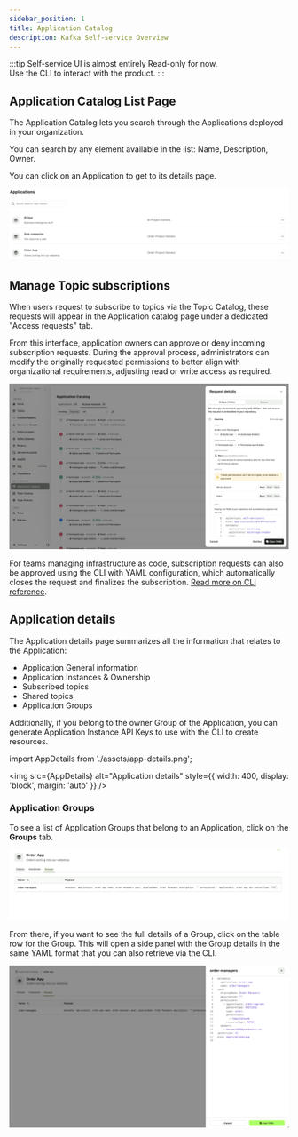 ```yaml
---
sidebar_position: 1
title: Application Catalog
description: Kafka Self-service Overview
---
```


:::tip 
Self-service UI is almost entirely Read-only for now.  
Use the CLI to interact with the product.
:::

## Application Catalog List Page

The Application Catalog lets you search through the Applications deployed in your organization.  

You can search by any element available in the list: Name, Description, Owner.

You can click on an Application to get to its details page.

![Application Catalog](assets/app-catalog.png)

## Manage Topic subscriptions

When users request to subscribe to topics via the Topic Catalog, these requests will appear in the Application catalog page under a dedicated "Access requests" tab. 

From this interface, application owners can approve or deny incoming subscription requests. During the approval process, administrators can modify the originally requested permissions to better align with organizational requirements, adjusting read or write access as required.

![Application catalog request approval](/images/changelog/platform/v34/app-catalog-request.png)

For teams managing infrastructure as code, subscription requests can also be approved using the CLI with YAML configuration, which automatically closes the request and finalizes the subscription. [Read more on CLI reference](/platform/reference/cli-reference/).

## Application details

The Application details page summarizes all the information that relates to the Application:
- Application General information
- Application Instances & Ownership
- Subscribed topics
- Shared topics
- Application Groups

Additionally, if you belong to the owner Group of the Application, you can generate Application Instance API Keys to use with the CLI to create resources.

import AppDetails from './assets/app-details.png';

<img src={AppDetails} alt="Application details" style={{ width: 400, display: 'block', margin: 'auto' }} />

### Application Groups

To see a list of Application Groups that belong to an Application, click on the **Groups** tab.

![Application Groups](assets/app-groups.png)

From there, if you want to see the full details of a Group, click on the table row for the Group. This will open a side panel with the Group details in the same YAML format that you can also retrieve via the CLI.

![Application Group Details](assets/app-group-details.png)



